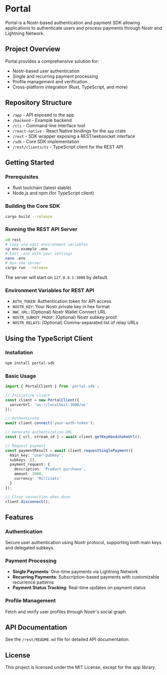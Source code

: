 # Portal

Portal is a Nostr-based authentication and payment SDK allowing applications to authenticate users and process payments through Nostr and Lightning Network.

## Project Overview

Portal provides a comprehensive solution for:

- Nostr-based user authentication
- Single and recurring payment processing
- Profile management and verification
- Cross-platform integration (Rust, TypeScript, and more)

## Repository Structure

- `/app` - API exposed to the app
- `/backend` - Example backend
- `/cli` - Command-line interface tool
- `/react-native` - React Native bindings for the `app` crate
- `/rest` - SDK wrapper exposing a REST/websocket interface
- `/sdk` - Core SDK implementation
- `/rest/clients/ts` - TypeScript client for the REST API

## Getting Started

### Prerequisites

- Rust toolchain (latest stable)
- Node.js and npm (for TypeScript client)

### Building the Core SDK

```bash
cargo build --release
```

### Running the REST API Server

```bash
cd rest
# Copy and edit environment variables
cp env.example .env
# Edit .env with your settings
nano .env
# Run the server
cargo run --release
```

The server will start on `127.0.0.1:3000` by default.

### Environment Variables for REST API

- `AUTH_TOKEN`: Authentication token for API access
- `NOSTR_KEY`: Your Nostr private key in hex format
- `NWC_URL`: (Optional) Nostr Wallet Connect URL
- `NOSTR_SUBKEY_PROOF`: (Optional) Nostr subkey proof
- `NOSTR_RELAYS`: (Optional) Comma-separated list of relay URLs

## Using the TypeScript Client

### Installation

```bash
npm install portal-sdk
```

### Basic Usage

```typescript
import { PortalClient } from 'portal-sdk';

// Initialize client
const client = new PortalClient({
  serverUrl: 'ws://localhost:3000/ws'
});

// Authenticate
await client.connect('your-auth-token');

// Generate authentication URL
const { url, stream_id } = await client.getKeyHandshakeUrl();

// Request payment
const paymentResult = await client.requestSinglePayment({
  main_key: 'user-pubkey',
  subkeys: [],
  payment_request: {
    description: 'Product purchase',
    amount: 1000,
    currency: 'Millisats'
  }
});

// Close connection when done
client.disconnect();
```

## Features

### Authentication

Secure user authentication using Nostr protocol, supporting both main keys and delegated subkeys.

### Payment Processing

- **Single Payments**: One-time payments via Lightning Network
- **Recurring Payments**: Subscription-based payments with customizable recurrence patterns
- **Payment Status Tracking**: Real-time updates on payment status

### Profile Management

Fetch and verify user profiles through Nostr's social graph.

## API Documentation

See the `/rest/README.md` file for detailed API documentation.

## License

This project is licensed under the MIT License, except for the app library.